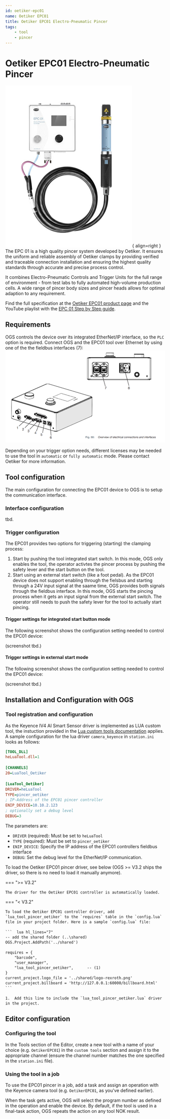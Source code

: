 ```yaml
---
id: oetiker-epc01
name: Oetiker EPC01
title: Oetiker EPC01 Electro-Pneumatic Pincer
tags:
    - tool
    - pincer
---
```


# Oetiker EPC01 Electro-Pneumatic Pincer

![Oetiker EPC01 Pincer](resources/oetiker-pincer-epc01.jpg){ align=right }
The EPC 01 is a high quality pincer system developed by Oetiker. It ensures the uniform and reliable assembly of Oetiker clamps by providing verified and traceable connection installation and ensuring the highest quality standards through accurate and precise process control.

It combines Electro-Pneumatic Controls and Trigger Units for the full range of environment - from test labs to fully automated high-volume production cells. A wide range of pincer body sizes and pincer heads allows for optimal adaption to any requirement.

Find the full specification at the [Oetiker EPC01 product page](https://www.oetiker.com/en-us/products/assembly-tools/electronically-controlled-pneumatic-pincers/electro-pneumatic-controller-epc-01
) and the YouTube playlist with the [EPC 01 Step by Step guide](https://www.youtube.com/playlist?list=PLzN7Kyf0Yw4r68r-xakjDy8g8OeY74Hpn).

## Requirements

OGS controls the device over its integrated EtherNet/IP interface, so the `PLC` option is required. Connect OGS and the EPC01 tool over Ethernet by using one of the  the fieldbus interfaces (7):
![alt text](resources/oetiker-pincer-interface.png)

Depending on your trigger option needs, different licenses may be needed to use the tool in `automatic` or `fully automatic` mode. Please contact Oetiker for more information.

## Tool configuration

The main configuration for connecting the EPC01 device to OGS is to setup the communication interface.

### Interface configuration

tbd.

### Trigger configuration

The EPC01 provides two options for triggering (starting) the clamping process:

1. Start by pushing the tool integrated start switch. In this mode, OGS only enables the tool, the operator activtes the pincer process by pushing the safety lever and the start button on the tool.
2. Start using an external start switch (like a foot pedal). As the EPC01 device does not support enabling through the fielsbus and starting through a 24V input signal at the saame time, OGS provides both signals through the fieldbus interface. In this mode, OGS  starts the pincing process when it gets an input signal from the external start switch. The operator still needs to push the safety lever for the tool to actually start pincing.

#### Trigger settings for integrated start button mode

The following screenshot shows the configuration setting needed to control the EPC01 device:

(screenshot tbd.)


#### Trigger settings in external start mode

The following screenshot shows the configuration setting needed to control the EPC01 device:

(screenshot tbd.)

## Installation and Configuration with OGS

### Tool registration and configuration

As the Keyence IV4 AI Smart Sensor driver is implemented as LUA custom tool, the instuction provided in the [Lua custom tools documentation](../../v3/lua/customtools.md) applies. A sample configuration for the lua driver `camera_keyence` in `station.ini` looks as follows:

``` ini
[TOOL_DLL]
heLuaTool.dll=1 

[CHANNELS]
20=LuaTool_Oetiker 

[LuaTool_Oetiker]
DRIVER=heLuaTool
TYPE=pincer_oetiker
; IP-Address of the EPC01 pincer controller
ENIP_DEVICE=10.10.2.123
; optionally set a debug level
DEBUG=3
```

The parameters are:

- `DRIVER` (required): Must be set to `heLuaTool`
- `TYPE` (required): Must be set to `pincer_oetiker`
- `ENIP_DEVICE`: Specify the IP address of the EPC01 controllers fieldbus interface
- `DEBUG`: Set the debug level for the EtherNet/IP communication.

To load the Oetiker EPC01 pincer driver, see below (OGS >= V3.2 ships the driver, so there is no need to load it manually anymore).

=== ">= V3.2"

    The driver for the Oetiker EPC01 controller is automatically loaded.
    

=== "< V3.2"

    To load the Oetiker EPC01 controller driver, add `lua_tool_pincer_oetiker` to the `requires` table in the `config.lua` file in your project folder. Here is a sample `config.lua` file:

    ```  lua hl_lines="7"
    -- add the shared folder (..\shared)
    OGS.Project.AddPath('../shared')

    requires = {
        "barcode",
        "user_manager",
        "lua_tool_pincer_oetiker",      -- (1)
    }
    current_project.logo_file = '../shared/logo-rexroth.png'
    current_project.billboard = 'http://127.0.0.1:60000/billboard.html'
    ```

    1.  Add this line to include the `lua_tool_pincer_oetiker.lua` driver in the project.



## Editor configuration

### Configuring the tool

In the Tools section of the Editor, create a new tool with a name of your choice (e.g. `OetikerEPC01`) in the `custom tools` section and assign it to the appropriate channel (ensure the channel number matches the one specified in the `station.ini` file). 

### Using the tool in a job

To use the EPC01 pincer in a job, add a task and assign an operation with the Keyence camera tool (e.g. `OetikerEPC01`, as you've defined earlier).

When the task gets active, OGS will select the program number as defined in the operation and enable the device. By default, if the tool is used in a final-task action, OGS repeats the action on any tool NOK result. 





